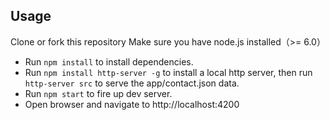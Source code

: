 ## Usage
Clone or fork this repository
Make sure you have node.js installed（>= 6.0）

- Run `npm install` to install dependencies.
- Run `npm install http-server -g` to install a local http server, then run `http-server src` to serve the app/contact.json data.
- Run `npm start` to fire up dev server.
- Open browser and navigate to http://localhost:4200
